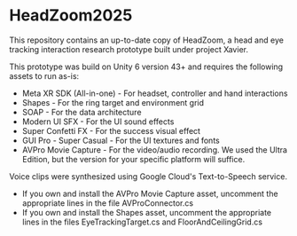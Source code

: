 # HeadZoom2025

This repository contains an up-to-date copy of HeadZoom, a head and eye tracking interaction research prototype built under project Xavier.

This prototype was build on Unity 6 version 43+ and requires the following assets to run as-is:

- Meta XR SDK (All-in-one) - For headset, controller and hand interactions
- Shapes - For the ring target and environment grid
- SOAP - For the data architecture
- Modern UI SFX - For the UI sound effects
- Super Confetti FX - For the success visual effect
- GUI Pro - Super Casual - For the UI textures and fonts
- AVPro Movie Capture - For the video/audio recording. We used the Ultra Edition, but the version for your specific platform will suffice.

Voice clips were synthesized using Google Cloud's Text-to-Speech service.

- If you own and install the AVPro Movie Capture asset, uncomment the appropriate lines in the file AVProConnector.cs
- If you own and install the Shapes asset, uncomment the appropriate lines in the files EyeTrackingTarget.cs and FloorAndCeilingGrid.cs
